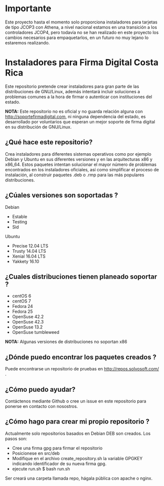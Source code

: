 # Importante

Este proyecto hasta el momento solo proporciona instaladores para tarjetas de tipo JCOP3 con Athena, a nivel nacional estamos en una transición a los controladores JCOP4, pero todavía no se han realizado en este proyecto los cambios necesarios para empaquetarlos, en un futuro no muy lejano lo estaremos realizando.

# Instaladores para Firma Digital Costa Rica
Este repositorio pretende crear instaladores para gran parte de las distribuciones de GNU/Linux, además intentará incluir soluciones a problemas comunes a la hora de firmar o autenticar con instituciones del estado.

**NOTA:** Este repositorio no es oficial y no guarda relación alguna con http://soportefirmadigital.com, ni ninguna dependencia del estado, es desarrollado por voluntarios que esperan un mejor soporte de firma digital en su distribución de GNU/Linux.

## ¿Qué hace este repositorio?

Crea instaladores para diferentes sistemas operativos como por ejemplo Debian y Ubuntu en sus diferentes versiones y en las arquitecturas x86 y x86_64.
Estos paquetes intentan solucionar el mayor número de problemas encontrados en los instaladores oficiales, así como simplificar el proceso de instalación, al construir paquetes .deb o .rmp para las más populares distribuciones.

## ¿Cúales versiones son soportadas ?

Debian
  - Estable
  - Testing
  - Sid
 
Ubuntu
  - Precise 12.04 LTS
  - Trusty 14.04 LTS
  - Xenial 16.04 LTS
  - Yakkety 16.10
  
## ¿Cuales distribuciones tienen planeado soportar ?

  - centOS 6
  - centOS 7 
  - Fedora 24
  - Fedora 25
  - OpenSuse 42.2
  - OpenSuse 42.3
  - OpenSuse 13.2
  - OpenSuse tumbleweed
  
**NOTA:** Algunas versiones de distribuciones no soportan x86 

## ¿Dónde puedo encontrar los paquetes creados ?

Puede encontrarse un repositorio de pruebas en http://repos.solvosoft.com/ .

## ¿Cómo puedo ayudar?

Contáctenos mediante Github o cree un issue en este repositorio para ponerse en contacto con nosostros.

## ¿Cómo hago para crear mi propio repositorio ?

Actualmente solo repositorios basados en Debian DEB son creados. Los pasos son:

  - Cree una firma gpg para firmar el repositorio
  - Posicionese en src/deb
  - Modifique en el archivo create_repository.sh  la variable GPGKEY indicando identificador de su nueva firma gpg.
  - ejecute run.sh   $ bash run.sh
  
  Ser creará una carpeta llamada repo, hágala pública con apache o nginx.
